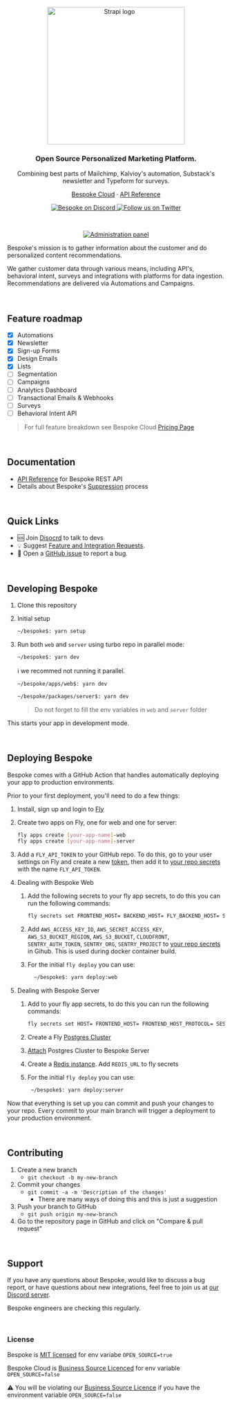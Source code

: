 <p align="center">
  <a href="https://strapi.io/#gh-dark-mode-only">
    <img src="https://github-production-user-asset-6210df.s3.amazonaws.com/3761062/249185775-0a8b0b49-2656-49a6-87ff-cdeebef45eff.svg?X-Amz-Algorithm=AWS4-HMAC-SHA256&X-Amz-Credential=AKIAIWNJYAX4CSVEH53A%2F20230627%2Fus-east-1%2Fs3%2Faws4_request&X-Amz-Date=20230627T143018Z&X-Amz-Expires=300&X-Amz-Signature=576f387513f11079938b226b3d15ff82599cc01107366045aa327313f75f5e7e&X-Amz-SignedHeaders=host&actor_id=3761062&key_id=0&repo_id=640822375" width="318px" alt="Strapi logo" />
  </a>

  <!-- <h1 align="center"><a href="https://bespoke.surf">Bespoke</a></h1> -->
</p>

<strong>
<h3 align="center">Open Source Personalized Marketing Platform.</h3></strong>
<p align="center">Combining best parts of Mailchimp, Kalvioy's automation, Substack's newsletter and Typeform for surveys.</p>
<p align="center"><a href="https://bespoke.surf">Bespoke Cloud</a> · <a href="https://bespoke-api.readme.io/reference">API Reference</a></p>

<p align="center">
<a href="https://discord.gg/sXAkfWBM">
    <img src="https://img.shields.io/discord/957706478670712893?label=Discord" alt="Bespoke on Discord" />
  </a>
  <a href="https://twitter.com/intent/follow?screen_name=bespoke_surf">
    <img alt="Follow us on Twitter" src="https://img.shields.io/twitter/follow/bespoke_surf?style=social"/>
  </a>
</p>

<br />

<p align="center">
  <a href="https://strapi.io">
    <img src="https://github-production-user-asset-6210df.s3.amazonaws.com/3761062/249144282-d698afb1-1286-4fa3-ba2d-32c5314f0a98.png?X-Amz-Algorithm=AWS4-HMAC-SHA256&X-Amz-Credential=AKIAIWNJYAX4CSVEH53A%2F20230627%2Fus-east-1%2Fs3%2Faws4_request&X-Amz-Date=20230627T120414Z&X-Amz-Expires=300&X-Amz-Signature=aa38dd8003fa42cff02952907e0a7ed5a402e45416a749777d133f00da48cdd6&X-Amz-SignedHeaders=host&actor_id=3761062&key_id=0&repo_id=640822375" alt="Administration panel" />
  </a>
</p>
<div align="center">
</div>
   <p>
   Bespoke's mission is to gather information about the customer and do personalized content recommendations.

We gather customer data through various means, including API's, behavioral intent, surveys and integrations with platforms for data ingestion. Recommendations are delivered via Automations and Campaigns.</p>

<br>

## Feature roadmap

- [x] Automations
- [x] Newsletter
- [x] Sign-up Forms
- [x] Design Emails
- [x] Lists
- [ ] Segmentation
- [ ] Campaigns
- [ ] Analytics Dashboard
- [ ] Transactional Emails & Webhooks
- [ ] Surveys
- [ ] Behavioral Intent API

> For full feature breakdown see Bespoke Cloud [Pricing Page](https://bespoke.surf/pricing)

<br>

## Documentation

- [API Reference](https://bespoke-api.readme.io/reference/introduction-to-bespoke) for Bespoke REST API
- Details about Bespoke's [Suppression](https://bespoke-api.readme.io/reference/supression-hit-tier) process

<br>

## Quick Links

- 🆘 Join
  [Disocrd](https://discord.gg/sXAkfWBM)
  to talk to devs
- 💡 Suggest
  [Feature and Integration Requests](https://feedback.bespoke.surf).
- 🐛 Open a [GitHub issue](https://github.com/bespoke-surf/bespoke/issues) to
  report a bug.

<br>

## Developing Bespoke

1. Clone this repository

2. Initial setup

   ```sh
   ~/bespoke$: yarn setup
   ```

3. Run both `web` and `server` using turbo repo in parallel mode:

   ```sh
   ~/bespoke$: yarn dev
   ```

   ℹ️ we recommed not running it parallel.

   ```sh
   ~/bespoke/apps/web$: yarn dev

   ```

   ```sh
   ~/bespoke/packages/server$: yarn dev

   ```

   > Do not forget to fill the env variables in `web` and `server` folder

This starts your app in development mode.

<br>

## Deploying Bespoke

Bespoke comes with a GitHub Action that handles automatically deploying your app to production environments.

Prior to your first deployment, you'll need to do a few things:

1.  Install, sign up and login to [Fly](https://fly.io/docs/hands-on/install-flyctl/)

2.  Create two apps on Fly, one for web and one for server:
    ```sh
    fly apps create [your-app-name]-web
    fly apps create [your-app-name]-server
    ```
3.  Add a `FLY_API_TOKEN` to your GitHub repo. To do this, go to your user settings on Fly and create a new [token](https://web.fly.io/user/personal_access_tokens/new), then add it to [your repo secrets](https://docs.github.com/en/actions/security-guides/encrypted-secrets) with the name `FLY_API_TOKEN`.
4.  Dealing with Bespoke Web

    1. Add the following secrets to your fly app secrets, to do this you can run the following commands:

       ```sh
       fly secrets set FRONTEND_HOST= BACKEND_HOST= FLY_BACKEND_HOST= SENTRY_DSN= POSTHOG_TOKEN= POSTHOG_ORGANISATION= POSTHOG_PROJECT_ID= CLOUDINARY_UPLOAD_IMAGE_URL= CLOUDINARY_PRESET= OPEN_SOURCE=true --app [your-app-name]-web
       ```

    2. Add `AWS_ACCESS_KEY_ID`, `AWS_SECRET_ACCESS_KEY`, `AWS_S3_BUCKET_REGION`, `AWS_S3_BUCKET`, `CLOUDFRONT`, `SENTRY_AUTH_TOKEN`, `SENTRY_ORG`, `SENTRY_PROJECT` to [your repo secrets](https://docs.github.com/en/actions/security-guides/encrypted-secrets) in Gihub. This is used during docker container build.

    3. For the initial `fly deploy` you can use:

       ```sh
         ~/bespoke$: yarn deploy:web
       ```

5.  Dealing with Bespoke Server

    1.  Add to your fly app secrets, to do this you can run the following commands:

        ```sh
        fly secrets set HOST= FRONTEND_HOST= FRONTEND_HOST_PROTOCOL= SESSION_SECRET=$(openssl rand -hex 32) AWS_ACCESS_KEY_ID= AWS_SECRET_ACCESS_KEY= SES_REGION= SES_SENDING_RATE= REDIS_URL= UNLAYER_SECRET= OPEN_SOURCE=true EMAIL_DOMAIN= SUPPORT_EMAIL= SENTRY_DSN= POSTHOG_KEY= --app [your-app-name]-server
        ```

    2.  Create a Fly [Postgres Cluster](https://fly.io/docs/postgres/getting-started/create-pg-cluster/)

    3.  [Attach](https://fly.io/docs/postgres/managing/attach-detach/) Postgres Cluster to Bespoke Server

    4.  Create a [Redis instance](https://fly.io/docs/reference/redis/). Add `REDIS_URL` to fly secrets
    5.  For the initial `fly deploy` you can use:

        ```sh
         ~/bespoke$: yarn deploy:server
        ```

Now that everything is set up you can commit and push your changes to your repo. Every commit to your main branch will trigger a deployment to your production environment.

<br>

## Contributing

1. Create a new branch
   - `git checkout -b my-new-branch`
2. Commit your changes
   - `git commit -a -m 'Description of the changes'`
     - There are many ways of doing this and this is just a suggestion
3. Push your branch to GitHub
   - `git push origin my-new-branch`
4. Go to the repository page in GitHub and click on "Compare & pull request"

<br>

## Support

If you have any questions about Bespoke, would like to discuss a bug report, or have questions about new integrations, feel free to join us at [our Discord server](https://discord.gg/sXAkfWBM).

Bespoke engineers are checking this regularly.

<br>

### License

Bespoke is [MIT licensed](https://github.com/bespoke-surf/bespoke/LICENSE.md) for env variabe `OPEN_SOURCE=true`

Bespoke Cloud is [Business Source Licenced](https://github.com/bespoke-surf/bespoke/BUSINESS_LICENSE.md) for env variable `OPEN_SOURCE=false`

⚠️ You will be violating our [Business Source Licence](https://github.com/bespoke-surf/bespoke/BUSINESS_LICENSE.md) if you have the environment variable `OPEN_SOURCE=false`
